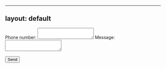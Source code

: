 <script type="text/javascript" src="sendSMS.js"></script>

---
layout: default
---
<div id= "form">
  Phone number: <textarea id="phone"></textarea>
  Message: <textarea type="text" id="say"></textarea>
<br><br>
<button onclick="myFunction(document.getElementById('phone').value,document.getElementById('say').value)">Send</button>
</div>
<p id="demo"></p>
